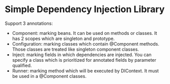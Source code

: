# Simple Dependency Injection Library
Support 3 annotations:
* Component: marking beans. It can be used on methods or classes. It has 2 scopes which are singleton and prototype.
* Configuration: marking classes which contain @Component methods. Those classes are treated like singleton component classes.
* Inject: marking fields in which dependencies are injected. You can specify a class which is prioritized for annotated fields by parameter qualified.
* Runner: marking method which will be executed by DIContext. It must be used in a @Component classes.
